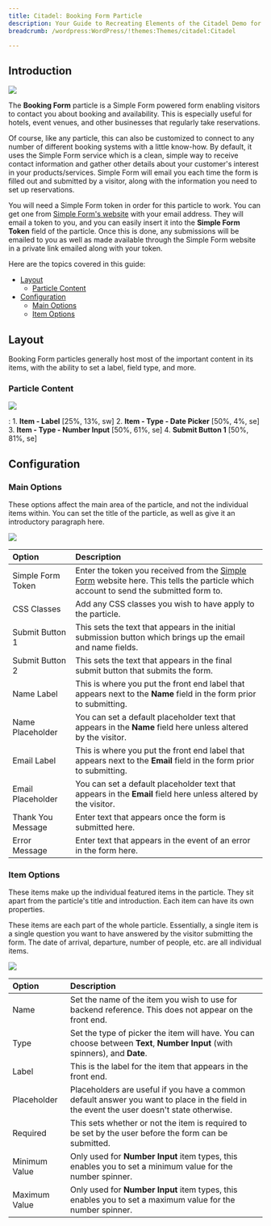 ```yaml
---
title: Citadel: Booking Form Particle
description: Your Guide to Recreating Elements of the Citadel Demo for WordPress
breadcrumb: /wordpress:WordPress/!themes:Themes/citadel:Citadel

---
```


## Introduction

![](assets/particle_booking1.jpg)

The **Booking Form** particle is a Simple Form powered form enabling visitors to contact you about booking and availability. This is especially useful for hotels, event venues, and other businesses that regularly take reservations.

Of course, like any particle, this can also be customized to connect to any number of different booking systems with a little know-how. By default, it uses the Simple Form service which is a clean, simple way to receive contact information and gather other details about your customer's interest in your products/services. Simple Form will email you each time the form is filled out and submitted by a visitor, along with the information you need to set up reservations.

You will need a Simple Form token in order for this particle to work. You can get one from [Simple Form's website](https://getsimpleform.com/) with your email address. They will email a token to you, and you can easily insert it into the **Simple Form Token** field of the particle. Once this is done, any submissions will be emailed to you as well as made available through the Simple Form website in a private link emailed along with your token.

Here are the topics covered in this guide:

* [Layout](#layout)
    - [Particle Content](#particle-content)
* [Configuration](#configuration)
    - [Main Options](#main-options)
    - [Item Options](#item-options)

## Layout

Booking Form particles generally host most of the important content in its items, with the ability to set a label, field type, and more.

### Particle Content

![](assets/particle_booking1.jpg)

:   1. **Item - Label** [25%, 13%, sw]
    2. **Item - Type - Date Picker** [50%, 4%, se]
    3. **Item - Type - Number Input** [50%, 61%, se]
    4. **Submit Button 1** [50%, 81%, se]

## Configuration

### Main Options 

These options affect the main area of the particle, and not the individual items within. You can set the title of the particle, as well as give it an introductory paragraph here.

![](assets/particle_booking2.jpg)

| Option            | Description                                                                                                                                                        |
| :-----            | :-----                                                                                                                                                             |
| Simple Form Token | Enter the token you received from the [Simple Form](https://getsimpleform.com/) website here. This tells the particle which account to send the submitted form to. |
| CSS Classes       | Add any CSS classes you wish to have apply to the particle.                                                                                                        |
| Submit Button 1   | This sets the text that appears in the initial submission button which brings up the email and name fields.                                                        |
| Submit Button 2   | This sets the text that appears in the final submit button that submits the form.                                                                                  |
| Name Label        | This is where you put the front end label that appears next to the **Name** field in the form prior to submitting.                                                 |
| Name Placeholder  | You can set a default placeholder text that appears in the **Name** field here unless altered by the visitor.                                                      |
| Email Label       | This is where you put the front end label that appears next to the **Email** field in the form prior to submitting.                                                |
| Email Placeholder | You can set a default placeholder text that appears in the **Email** field here unless altered by the visitor.                                                     |
| Thank You Message | Enter text that appears once the form is submitted here.                                                                                                           |
| Error Message     | Enter text that appears in the event of an error in the form here.                                                                                                 |

### Item Options

These items make up the individual featured items in the particle. They sit apart from the particle's title and introduction. Each item can have its own properties. 

These items are each part of the whole particle. Essentially, a single item is a single question you want to have answered by the visitor submitting the form. The date of arrival, departure, number of people, etc. are all individual items.

![](assets/particle_booking3.jpg)

| Option        | Description                                                                                                                               |
| :-----        | :-----                                                                                                                                    |
| Name          | Set the name of the item you wish to use for backend reference. This does not appear on the front end.                                    |
| Type          | Set the type of picker the item will have. You can choose between **Text**, **Number Input** (with spinners), and **Date**.               |
| Label         | This is the label for the item that appears in the front end.                                                                             |
| Placeholder   | Placeholders are useful if you have a common default answer you want to place in the field in the event the user doesn't state otherwise. |
| Required      | This sets whether or not the item is required to be set by the user before the form can be submitted.                                     |
| Minimum Value | Only used for **Number Input** item types, this enables you to set a minimum value for the number spinner.                                |
| Maximum Value | Only used for **Number Input** item types, this enables you to set a maximum value for the number spinner.                                |


